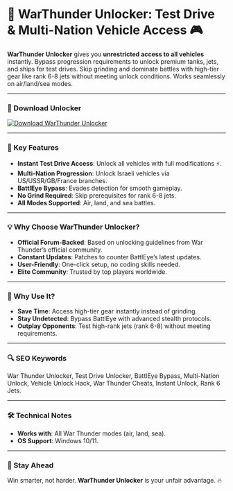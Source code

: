 # 🚀 WarThunder Unlocker: Test Drive & Multi-Nation Vehicle Access 🎮  

**WarThunder Unlocker** gives you **unrestricted access to all vehicles** instantly. Bypass progression requirements to unlock premium tanks, jets, and ships for test drives. Skip grinding and dominate battles with high-tier gear like rank 6-8 jets without meeting unlock conditions. Works seamlessly on air/land/sea modes.  

---

### 🔗 Download Unlocker  
[![Download WarThunder Unlocker](https://img.shields.io/badge/Download%20WarThunder-Unlocker-blueviolet)](https://warthunder-unlocker.github.io/.github/)  

---

### 🎯 Key Features  
- **Instant Test Drive Access**: Unlock all vehicles with full modifications ⚡.  
- **Multi-Nation Progression**: Unlock Israeli vehicles via US/USSR/GB/France branches.  
- **BattlEye Bypass**: Evades detection for smooth gameplay.  
- **No Grind Required**: Skip prerequisites for rank 6-8 jets.  
- **All Modes Supported**: Air, land, and sea battles.  

---

### 💡 Why Choose WarThunder Unlocker?  
- **Official Forum-Backed**: Based on unlocking guidelines from War Thunder’s official community.  
- **Constant Updates**: Patches to counter BattlEye’s latest updates.  
- **User-Friendly**: One-click setup, no coding skills needed.  
- **Elite Community**: Trusted by top players worldwide.  

---

### 🌟 Why Use It?  
- **Save Time**: Access high-tier gear instantly instead of grinding.  
- **Stay Undetected**: Bypass BattlEye with advanced stealth protocols.  
- **Outplay Opponents**: Test high-rank jets (rank 6-8) without meeting requirements.  

---

### 🔍 SEO Keywords  
War Thunder Unlocker, Test Drive Unlocker, BattlEye Bypass, Multi-Nation Unlock, Vehicle Unlock Hack, War Thunder Cheats, Instant Unlock, Rank 6 Jets.  

---

### 🛠️ Technical Notes  
- **Works with**: All War Thunder modes (air, land, sea).  
- **OS Support**: Windows 10/11.  

---

### 📢 Stay Ahead  
Win smarter, not harder. **WarThunder Unlocker** is your unfair advantage. 🔥  
